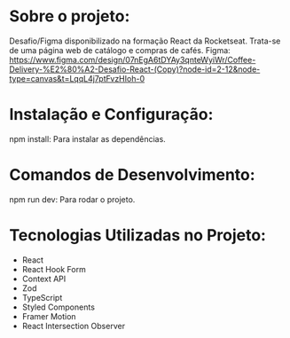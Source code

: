 # Sobre o projeto:
Desafio/Figma disponibilizado na formação React da Rocketseat. Trata-se de uma página web de catálogo e compras de cafés.
Figma: https://www.figma.com/design/07nEgA6tDYAy3qnteWyiWr/Coffee-Delivery-%E2%80%A2-Desafio-React-(Copy)?node-id=2-12&node-type=canvas&t=LqqL4j7ptFvzHIoh-0
# Instalação e Configuração:
npm install: Para instalar as dependências.
# Comandos de Desenvolvimento:
npm run dev: Para rodar o projeto.
# Tecnologias Utilizadas no Projeto:
- React
- React Hook Form
- Context API
- Zod
- TypeScript
- Styled Components
- Framer Motion
- React Intersection Observer
